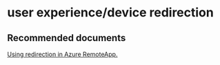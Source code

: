 <properties
	pageTitle="user experience/device redirection"
	description="user experience/device redirection"
	service="microsoft.remoteapp"
	resource=""
	authors="aashu"
	displayOrder=""
	selfHelpType="generic"
	supportTopicIds="32335845"
	resourceTags=""
	productPesIds="15540"
	cloudEnvironments="public"
	articleId="6b833690-6ce7-41cf-8d44-624e4c36bd60"
/>

# user experience/device redirection

## **Recommended documents**
[Using redirection in Azure RemoteApp.](https://azure.microsoft.com/documentation/articles/remoteapp-redirection/)

